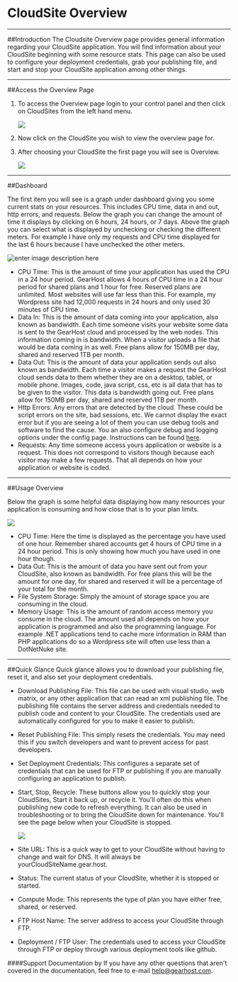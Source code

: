 CloudSite Overview
==================

*** 

##Introduction 
The Cloudsite Overview page provides general information regarding your CloudSite application.  You will find information about your CloudSite beginning with some resource stats. This page can also be used to configure your deployment credentials, grab your publishing file, and start and stop your CloudSite application among other things. 

*** 

##Access the Overview Page 



1. To access the Overview page login to your control panel and then click on CloudSites from the left hand menu. 

    ![](http://i.imgur.com/kLKn46G.png)

2. Now click on the CloudSite you wish to view the overview page for.
3. After choosing your CloudSite the first page you will see is Overview.

    ![](http://i.imgur.com/tFxGdsP.png)

***
##Dashboard  

 The first item you will see is a graph under dashboard giving you some current stats on your resources. This includes CPU time, data in and out, http errors, and requests. Below the graph you can change the amount of time it displays by clicking on 6 hours, 24 hours, or 7 days. Above the graph you can select what is displayed by unchecking or checking the different meters. For example I have only my requests and CPU time displayed for the last 6 hours because I have unchecked the other meters. 
 
 ![enter image description here](http://i.imgur.com/PnEpcS9.png)

 - CPU Time: This is the amount of time your application has used the CPU in a 24 hour period. GearHost allows 4 hours of CPU time in a 24 hour period for shared plans and 1 hour for free. Reserved plans are unlimited. Most websites will use far less than this. For example, my Wordpress site had 12,000 requests in 24 hours and only used 30 minutes of CPU time. 
 - Data In: This is the amount of data coming into your application, also known as bandwidth. Each time someone visits your website some data is sent to the GearHost cloud and processed by the web nodes. This information coming in is bandwidth. When a visitor uploads a file that would be data coming in as well. Free plans allow for 150MB per day, shared and reserved 1TB per month. 
 - Data Out: This is the amount of data your application sends out also known as bandwidth. Each time a visitor makes a request the GearHost cloud sends data to them whether they are on a desktop, tablet, or mobile phone. Images, code, java script, css, etc is all data that has to be given to the visitor. This data is bandwidth going out. Free plans allow for 150MB per day, shared and reserved 1TB per month. 
 - Http Errors: Any errors that are detected by the cloud. These could be script errors on the site, bad sessions, etc. We cannot display the exact error but if you are seeing a lot of them you can use debug tools and software to find the cause. You an also configure debug and logging options under the config page. Instructions can be found [here](https://www.gearhost.com/documentation/site-diagnostics).
 - Requests: Any time someone access yours application or website is a request. This does not correspond to visitors though because each visitor may make a few requests. That all depends on how your application or website is coded. 

***
##Usage Overview

 Below the graph is some helpful data displaying how many resources your application is consuming and how close that is to your plan limits. 

![](http://i.imgur.com/7IlBDne.png)

- CPU Time: Here the time is displayed as the percentage you have used of one hour. Remember shared accounts get 4 hours of CPU time in a 24 hour period. This is only showing how much you have used in one hour though. 
- Data Out: This is the amount of data you have sent out from your CloudSite, also known as bandwidth. For free plans this will be the amount for one day, for shared and reserved it will be a percentage of your total for the month. 
- File System Storage: Simply the amount of storage space you are consuming in the cloud. 
- Memory Usage: This is the amount of random access memory you consume in the cloud. The amount used all depends on how your application is programmed and also the programming language. For example .NET applications tend to cache more information in RAM than PHP applications do so a Wordpress site will often use less than a DotNetNuke site. 

***
##Quick Glance
Quick glance allows you to download your publishing file, reset it, and also set your deployment credentials. 

- Download Publishing File: This file can be used with visual studio, web matrix, or any other application that can read an xml publishing file. The publishing file contains the server address and credentials needed to publish code and content to your CloudSite. The credentials used are automatically configured for you to make it easier to publish. 
- Reset Publishing File: This simply resets the credentials. You may need this if you switch developers and want to prevent access for past developers. 
- Set Deployment Credentials: This configures a separate set of credentials that can be used for FTP or publishing if you are manually configuring an application to publish. 
- Start, Stop, Recycle: These buttons allow you to quickly stop your CloudSites, Start it back up, or recycle it. You'll often do this when publishing new code to refresh everything. It can also be used in troubleshooting or to bring the CloudSite down for maintenance. You'll see the page below when your CloudSite is stopped. 

    ![](http://i.imgur.com/haAe14E.png)
 
- Site URL: This is a quick way to get to your CloudSite without having to change and wait for DNS. It will always be yourCloudSiteName.gear.host.
- Status: The current status of your CloudSite, whether it is stopped or started. 
- Compute Mode: This represents the type of plan you have either free, shared, or reserved. 
- FTP Host Name: The server address to access your CloudSite through FTP. 
- Deployment / FTP User: The credentials used to access your CloudSite through FTP or deploy through various deployment tools like github.

####Support Documentation by
If you have any other questions that aren't covered in the documentation, feel free to e-mail <help@gearhost.com>.

